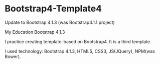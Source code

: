 # Bootstrap4-Template4
Update to Bootstrap 4.1.3 (was Bootstrap4.1.1 project)

My Education Bootstrap 4.1.3

I practice creating template-based on Bootstrap4. It is a third template.

I used technology: Bootstrap 4.1.3, HTML5, CSS3,  JS(JQuery), NPM(was Bower).

